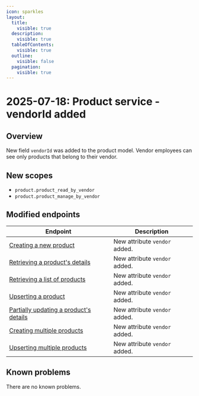 ```yaml
---
icon: sparkles
layout:
  title:
    visible: true
  description:
    visible: true
  tableOfContents:
    visible: true
  outline:
    visible: false
  pagination:
    visible: true
---
```


# 2025-07-18: Product service - vendorId added

## Overview

New field `vendorId` was added to the product model. Vendor employees can see only products that belong to their vendor.

## New scopes
- `product.product_read_by_vendor`
- `product.product_manage_by_vendor`

## Modified endpoints

| Endpoint                                                                                                                                                                                                                  | Description                   |
|---------------------------------------------------------------------------------------------------------------------------------------------------------------------------------------------------------------------------|-------------------------------|
| [Creating a new product](https://developer.emporix.io/api-references/api-guides-and-references/products-labels-and-brands/product-service/api-reference/products)                                                         | New attribute `vendor` added. |
| [Retrieving a product's details](https://developer.emporix.io/api-references/api-guides-and-references/products-labels-and-brands/product-service/api-reference/products#get-product-tenant-products-productid)           | New attribute `vendor` added. |
| [Retrieving a list of products](https://developer.emporix.io/api-references/api-guides-and-references/products-labels-and-brands/product-service/api-reference/products#get-product-tenant-products)                      | New attribute `vendor` added. |
| [Upserting a product](https://developer.emporix.io/api-references/api-guides-and-references/products-labels-and-brands/product-service/api-reference/products#put-product-tenant-products-productid)                     | New attribute `vendor` added. |
| [Partially updating a product's details](https://developer.emporix.io/api-references/api-guides-and-references/products-labels-and-brands/product-service/api-reference/products#patch-product-tenant-products-productid) | New attribute `vendor` added. |
| [Creating multiple products](https://developer.emporix.io/api-references/api-guides-and-references/products-labels-and-brands/product-service/api-reference/products#post-product-tenant-products-bulk)                   | New attribute `vendor` added. |
| [Upserting multiple products](https://developer.emporix.io/api-references/api-guides-and-references/products-labels-and-brands/product-service/api-reference/products#put-product-tenant-products-bulk)                   | New attribute `vendor` added. |

## Known problems

There are no known problems.
